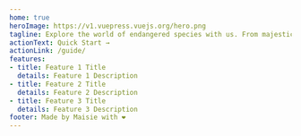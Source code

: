 ```yaml
---
home: true
heroImage: https://v1.vuepress.vuejs.org/hero.png
tagline: Explore the world of endangered species with us. From majestic tigers to delicate coral reefs, each species has its own story to tell. Discover their habitats, threats, and conservation efforts. 
actionText: Quick Start →
actionLink: /guide/
features:
- title: Feature 1 Title
  details: Feature 1 Description
- title: Feature 2 Title
  details: Feature 2 Description
- title: Feature 3 Title
  details: Feature 3 Description
footer: Made by Maisie with ❤️
---
```


